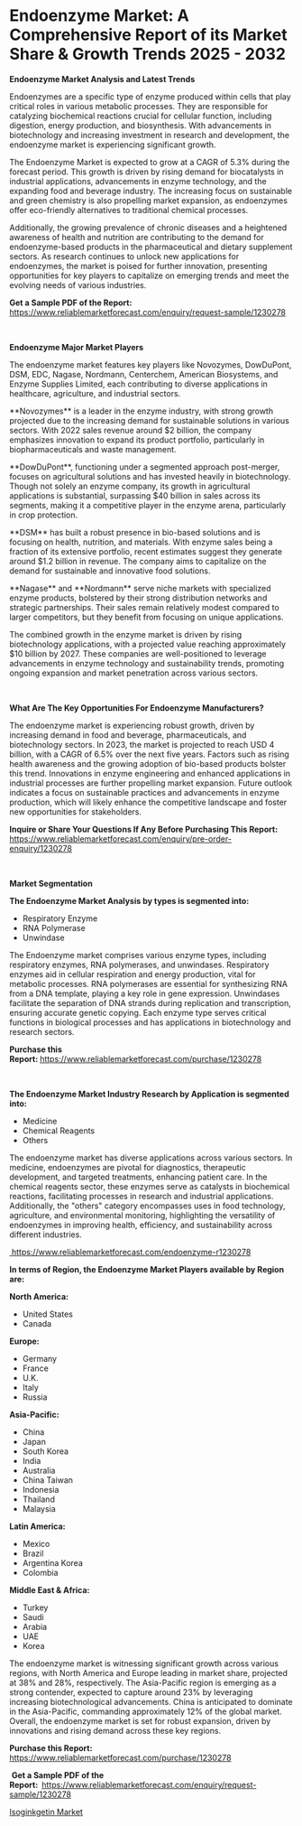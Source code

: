 <p><h1>Endoenzyme Market: A Comprehensive Report of its Market Share & Growth Trends 2025 - 2032</h1></p><p><strong>Endoenzyme Market Analysis and Latest Trends</strong></p>
<p><p>Endoenzymes are a specific type of enzyme produced within cells that play critical roles in various metabolic processes. They are responsible for catalyzing biochemical reactions crucial for cellular function, including digestion, energy production, and biosynthesis. With advancements in biotechnology and increasing investment in research and development, the endoenzyme market is experiencing significant growth.</p><p>The Endoenzyme Market is expected to grow at a CAGR of 5.3% during the forecast period. This growth is driven by rising demand for biocatalysts in industrial applications, advancements in enzyme technology, and the expanding food and beverage industry. The increasing focus on sustainable and green chemistry is also propelling market expansion, as endoenzymes offer eco-friendly alternatives to traditional chemical processes.</p><p>Additionally, the growing prevalence of chronic diseases and a heightened awareness of health and nutrition are contributing to the demand for endoenzyme-based products in the pharmaceutical and dietary supplement sectors. As research continues to unlock new applications for endoenzymes, the market is poised for further innovation, presenting opportunities for key players to capitalize on emerging trends and meet the evolving needs of various industries.</p></p>
<p><strong>Get a Sample PDF of the Report:&nbsp;</strong> <a href="https://www.reliablemarketforecast.com/enquiry/request-sample/1230278?utm_campaign=2397&utm_medium=2&utm_source=Github&utm_content=ia&utm_term=01042025&utm_id=endoenzyme">https://www.reliablemarketforecast.com/enquiry/request-sample/1230278</a></p>
<p>&nbsp;</p>
<p><strong>Endoenzyme Major Market Players</strong></p>
<p><p>The endoenzyme market features key players like Novozymes, DowDuPont, DSM, EDC, Nagase, Nordmann, Centerchem, American Biosystems, and Enzyme Supplies Limited, each contributing to diverse applications in healthcare, agriculture, and industrial sectors.</p><p>**Novozymes** is a leader in the enzyme industry, with strong growth projected due to the increasing demand for sustainable solutions in various sectors. With 2022 sales revenue around $2 billion, the company emphasizes innovation to expand its product portfolio, particularly in biopharmaceuticals and waste management.</p><p>**DowDuPont**, functioning under a segmented approach post-merger, focuses on agricultural solutions and has invested heavily in biotechnology. Though not solely an enzyme company, its growth in agricultural applications is substantial, surpassing $40 billion in sales across its segments, making it a competitive player in the enzyme arena, particularly in crop protection.</p><p>**DSM** has built a robust presence in bio-based solutions and is focusing on health, nutrition, and materials. With enzyme sales being a fraction of its extensive portfolio, recent estimates suggest they generate around $1.2 billion in revenue. The company aims to capitalize on the demand for sustainable and innovative food solutions.</p><p>**Nagase** and **Nordmann** serve niche markets with specialized enzyme products, bolstered by their strong distribution networks and strategic partnerships. Their sales remain relatively modest compared to larger competitors, but they benefit from focusing on unique applications.</p><p>The combined growth in the enzyme market is driven by rising biotechnology applications, with a projected value reaching approximately $10 billion by 2027. These companies are well-positioned to leverage advancements in enzyme technology and sustainability trends, promoting ongoing expansion and market penetration across various sectors.</p></p>
<p>&nbsp;</p>
<p><strong>What Are The Key Opportunities For Endoenzyme Manufacturers?</strong></p>
<p><p>The endoenzyme market is experiencing robust growth, driven by increasing demand in food and beverage, pharmaceuticals, and biotechnology sectors. In 2023, the market is projected to reach USD 4 billion, with a CAGR of 6.5% over the next five years. Factors such as rising health awareness and the growing adoption of bio-based products bolster this trend. Innovations in enzyme engineering and enhanced applications in industrial processes are further propelling market expansion. Future outlook indicates a focus on sustainable practices and advancements in enzyme production, which will likely enhance the competitive landscape and foster new opportunities for stakeholders.</p></p>
<p><strong>Inquire or Share Your Questions If Any Before Purchasing This Report:</strong> <a href="https://www.reliablemarketforecast.com/enquiry/pre-order-enquiry/1230278?utm_campaign=2397&utm_medium=2&utm_source=Github&utm_content=ia&utm_term=01042025&utm_id=endoenzyme">https://www.reliablemarketforecast.com/enquiry/pre-order-enquiry/1230278</a></p>
<p>&nbsp;</p>
<p><strong>Market Segmentation</strong></p>
<p><strong>The Endoenzyme Market Analysis by types is segmented into:</strong></p>
<p><ul><li>Respiratory Enzyme</li><li>RNA Polymerase</li><li>Unwindase</li></ul></p>
<p><p>The Endoenzyme market comprises various enzyme types, including respiratory enzymes, RNA polymerases, and unwindases. Respiratory enzymes aid in cellular respiration and energy production, vital for metabolic processes. RNA polymerases are essential for synthesizing RNA from a DNA template, playing a key role in gene expression. Unwindases facilitate the separation of DNA strands during replication and transcription, ensuring accurate genetic copying. Each enzyme type serves critical functions in biological processes and has applications in biotechnology and research sectors.</p></p>
<p><strong>Purchase this Report:&nbsp;</strong><a href="https://www.reliablemarketforecast.com/purchase/1230278?utm_campaign=2397&utm_medium=2&utm_source=Github&utm_content=ia&utm_term=01042025&utm_id=endoenzyme">https://www.reliablemarketforecast.com/purchase/1230278</a></p>
<p>&nbsp;</p>
<p><strong>The Endoenzyme Market Industry Research by Application is segmented into:</strong></p>
<p><ul><li>Medicine</li><li>Chemical Reagents</li><li>Others</li></ul></p>
<p><p>The endoenzyme market has diverse applications across various sectors. In medicine, endoenzymes are pivotal for diagnostics, therapeutic development, and targeted treatments, enhancing patient care. In the chemical reagents sector, these enzymes serve as catalysts in biochemical reactions, facilitating processes in research and industrial applications. Additionally, the "others" category encompasses uses in food technology, agriculture, and environmental monitoring, highlighting the versatility of endoenzymes in improving health, efficiency, and sustainability across different industries.</p></p>
<p><a href="https://www.reliablemarketforecast.com/endoenzyme-r1230278?utm_campaign=2397&utm_medium=2&utm_source=Github&utm_content=ia&utm_term=01042025&utm_id=endoenzyme">&nbsp;https://www.reliablemarketforecast.com/endoenzyme-r1230278</a></p>
<p><strong>In terms of Region, the Endoenzyme Market Players available by Region are:</strong></p>
<p>
    <p> <strong> North America: </strong>
        <ul>
            <li>United States</li>
            <li>Canada</li>
        </ul>
        </p> 
    <p> <strong> Europe: </strong>
        <ul>
            <li>Germany</li>
            <li>France</li>
            <li>U.K.</li>
            <li>Italy</li>
            <li>Russia</li>
        </ul>
        </p> 
    <p> <strong> Asia-Pacific: </strong>
        <ul>
            <li>China</li>
            <li>Japan</li>
            <li>South Korea</li>
            <li>India</li>
            <li>Australia</li>
            <li>China Taiwan</li>
            <li>Indonesia</li>
            <li>Thailand</li>
            <li>Malaysia</li>
        </ul>
        </p> 
    <p> <strong> Latin America: </strong>
        <ul>
            <li>Mexico</li>
            <li>Brazil</li>
            <li>Argentina Korea</li>
            <li>Colombia</li>
        </ul>
        </p> 
    <p> <strong> Middle East & Africa: </strong>
        <ul>
            <li>Turkey</li>
            <li>Saudi</li>
            <li>Arabia</li>
            <li>UAE</li>
            <li>Korea</li>
        </ul>
    </p>
    </p>
<p><p>The endoenzyme market is witnessing significant growth across various regions, with North America and Europe leading in market share, projected at 38% and 28%, respectively. The Asia-Pacific region is emerging as a strong contender, expected to capture around 23% by leveraging increasing biotechnological advancements. China is anticipated to dominate in the Asia-Pacific, commanding approximately 12% of the global market. Overall, the endoenzyme market is set for robust expansion, driven by innovations and rising demand across these key regions.</p></p>
<p><strong>Purchase this Report: </strong><a href="https://www.reliablemarketforecast.com/purchase/1230278?utm_campaign=2397&utm_medium=2&utm_source=Github&utm_content=ia&utm_term=01042025&utm_id=endoenzyme">https://www.reliablemarketforecast.com/purchase/1230278</a></p>
<p>&nbsp;<strong>Get a Sample PDF of the Report:&nbsp;&nbsp;</strong><a href="https://www.reliablemarketforecast.com/enquiry/request-sample/1230278?utm_campaign=2397&utm_medium=2&utm_source=Github&utm_content=ia&utm_term=01042025&utm_id=endoenzyme">https://www.reliablemarketforecast.com/enquiry/request-sample/1230278</a></p>
<p><strong></strong></p>
<p><p><a href="https://github.com/FahadAhmed223/Market-Research-Report-List-2/blob/main/isoginkgetin-market.md?utm_campaign=2397&utm_medium=2&utm_source=Github&utm_content=ia&utm_term=01042025&utm_id=endoenzyme">Isoginkgetin Market</a></p></p>